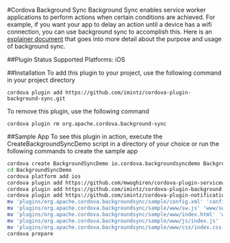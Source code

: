 #Cordova Background Sync
Background Sync enables service worker applications to perform actions when certain conditions are achieved. For example, if you want your app to delay an action until a device has a wifi connection, you can use background sync to accomplish this. Here is an [explainer document](https://github.com/slightlyoff/BackgroundSync/blob/master/explainer.md) that goes into more detail about the purpose and usage of background sync.

##Plugin Status
Supported Platforms: iOS

##Installation
To add this plugin to your project, use the following command in your project directory
```
cordova plugin add https://github.com/imintz/cordova-plugin-background-sync.git
```
To remove this plugin, use the following command
```
cordova plugin rm org.apache.cordova.background-sync
```

##Sample App
To see this plugin in action, execute the CreateBackgroundSyncDemo script in a directory of your choice or run the following commands to create the sample app
```bash
cordova create BackgroundSyncDemo io.cordova.backgroundsyncdemo BackgroundSyncDemo
cd BackgroundSyncDemo
cordova platform add ios
cordova plugin add https://github.com/mwoghiren/cordova-plugin-serviceworker.git
cordova plugin add https://github.com/imintz/cordova-plugin-background-sync.git
cordova plugin add https://github.com/imintz/cordova-plugin-notification.git
mv 'plugins/org.apache.cordova.backgroundsync/sample/config.xml' 'config.xml'
mv 'plugins/org.apache.cordova.backgroundsync/sample/www/sw.js' 'www/sw.js'
mv 'plugins/org.apache.cordova.backgroundsync/sample/www/index.html' 'www/index.html'
mv 'plugins/org.apache.cordova.backgroundsync/sample/www/js/index.js' 'www/js/index.js'
mv 'plugins/org.apache.cordova.backgroundsync/sample/www/css/index.css' 'www/css/index.css'
cordova prepare
